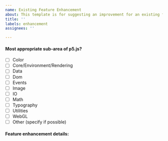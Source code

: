 ```yaml
---
name: Existing Feature Enhancement
about: This template is for suggesting an improvement for an existing feature.
title: ''
labels: enhancement
assignees: ''

---
```


<!--
Hi there!

To check any option, replace the "[ ]" with a "[x]". Be sure to check out how it looks in the Preview tab! Feel free to remove any portion of the template that is not relevant for your issue.
-->

#### Most appropriate sub-area of p5.js?

- [ ] Color
- [ ] Core/Environment/Rendering
- [ ] Data
- [ ] Dom
- [ ] Events
- [ ] Image
- [ ] IO
- [ ] Math
- [ ] Typography
- [ ] Utilities
- [ ] WebGL
- [ ] Other (specify if possible)

#### Feature enhancement details:
